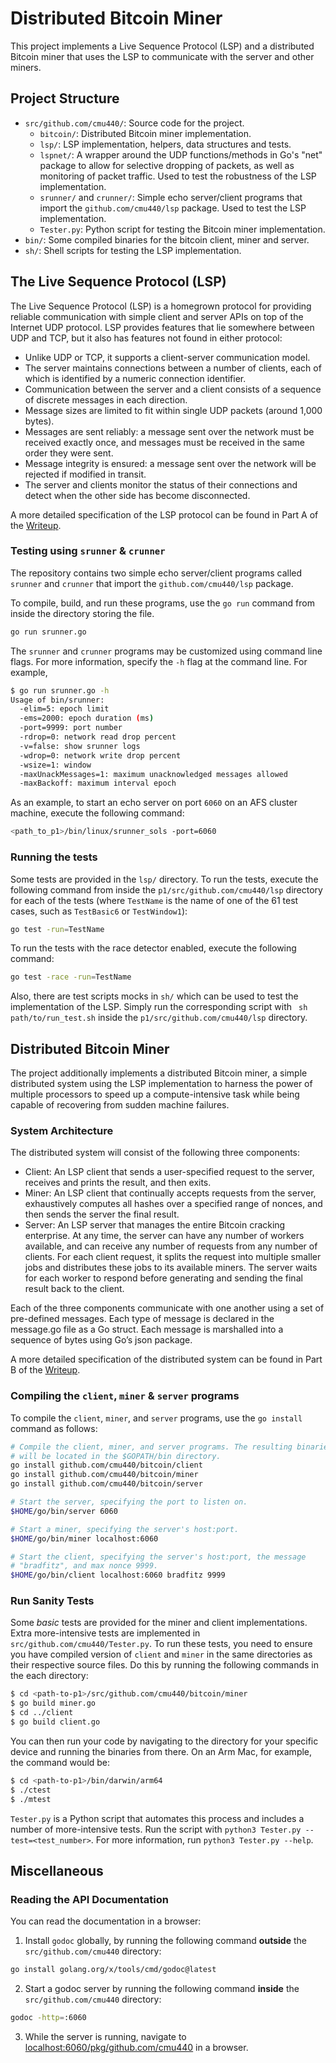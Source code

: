 # Distributed Bitcoin Miner

This project implements a Live Sequence Protocol (LSP) and a distributed Bitcoin miner that uses the LSP to communicate with the server and other miners.

## Project Structure

- `src/github.com/cmu440/`: Source code for the project.
  - `bitcoin/`: Distributed Bitcoin miner implementation.
  - `lsp/`: LSP implementation, helpers, data structures and tests.
  - `lspnet/`: A wrapper around the UDP functions/methods in Go's "net" package to allow for selective dropping of packets, as well as monitoring of packet traffic. Used to test the robustness of the LSP implementation.
  - `srunner/` and `crunner/`: Simple echo server/client programs that import the `github.com/cmu440/lsp` package. Used to test the LSP implementation.
  - `Tester.py`: Python script for testing the Bitcoin miner implementation.
- `bin/`: Some compiled binaries for the bitcoin client, miner and server.
- `sh/`: Shell scripts for testing the LSP implementation.

## The Live Sequence Protocol (LSP)

The Live Sequence Protocol (LSP) is a homegrown protocol for providing reliable communication with simple client and server APIs on top of the Internet UDP protocol. LSP provides features that lie somewhere between UDP and TCP, but it also has features not found in either protocol:

- Unlike UDP or TCP, it supports a client-server communication model.
- The server maintains connections between a number of clients, each of which is identified by a numeric connection identifier.
- Communication between the server and a client consists of a sequence of discrete messages in each direction.
- Message sizes are limited to fit within single UDP packets (around 1,000 bytes).
- Messages are sent reliably: a message sent over the network must be received exactly once, and messages must be received in the same order they were sent.
- Message integrity is ensured: a message sent over the network will be rejected if modified in transit.
- The server and clients monitor the status of their connections and detect when the other side has become disconnected.

A more detailed specification of the LSP protocol can be found in Part A of the [Writeup](p1_24.pdf).

### Testing using `srunner` & `crunner`

The repository contains two simple echo server/client programs called `srunner` and `crunner` that import the `github.com/cmu440/lsp` package.

To compile, build, and run these programs, use the `go run` command from inside the directory storing the file.

```bash
go run srunner.go
```

The `srunner` and `crunner` programs may be customized using command line flags. For more
information, specify the `-h` flag at the command line. For example,

```bash
$ go run srunner.go -h
Usage of bin/srunner:
  -elim=5: epoch limit
  -ems=2000: epoch duration (ms)
  -port=9999: port number
  -rdrop=0: network read drop percent
  -v=false: show srunner logs
  -wdrop=0: network write drop percent
  -wsize=1: window
  -maxUnackMessages=1: maximum unacknowledged messages allowed
  -maxBackoff: maximum interval epoch
```

As an example, to start an echo server on port `6060` on an AFS cluster machine, execute the following command:

```sh
<path_to_p1>/bin/linux/srunner_sols -port=6060
```

### Running the tests

Some tests are provided in the `lsp/` directory. To run the tests, execute the following command from inside the
`p1/src/github.com/cmu440/lsp` directory for each of the tests (where `TestName` is the
name of one of the 61 test cases, such as `TestBasic6` or `TestWindow1`):

```sh
go test -run=TestName
```

To run the tests with the race detector enabled, execute the following command:

```sh
go test -race -run=TestName
```

Also, there are test scripts mocks in `sh/` which can be used to test the implementation of the LSP. Simply run the corresponding script with ` sh path/to/run_test.sh` inside the `p1/src/github.com/cmu440/lsp` directory.

## Distributed Bitcoin Miner

The project additionally implements a distributed Bitcoin miner, a simple distributed system using the LSP implementation to harness the power of multiple processors to speed up a compute-intensive task while being capable of recovering from sudden machine failures.

### System Architecture

The distributed system will consist of the following three components:

- Client: An LSP client that sends a user-specified request to the server, receives and prints the result, and then exits.
- Miner: An LSP client that continually accepts requests from the server, exhaustively computes all hashes over a specified range of nonces, and then sends the server the final result.
- Server: An LSP server that manages the entire Bitcoin cracking enterprise. At any time, the server can have any number of workers available, and can receive any number of requests from any number of clients. For each client request, it splits the request into multiple smaller jobs and distributes these jobs to its available miners. The server waits for each worker to respond before generating and sending the final result back to the client.

Each of the three components communicate with one another using a set of pre-defined messages. Each type of message is declared in the message.go file as a Go struct. Each message is marshalled into a sequence of bytes using Go’s json package.

A more detailed specification of the distributed system can be found in Part B of the [Writeup](p1_24.pdf).

### Compiling the `client`, `miner` & `server` programs

To compile the `client`, `miner`, and `server` programs, use the `go install` command
as follows:

```bash
# Compile the client, miner, and server programs. The resulting binaries
# will be located in the $GOPATH/bin directory.
go install github.com/cmu440/bitcoin/client
go install github.com/cmu440/bitcoin/miner
go install github.com/cmu440/bitcoin/server

# Start the server, specifying the port to listen on.
$HOME/go/bin/server 6060

# Start a miner, specifying the server's host:port.
$HOME/go/bin/miner localhost:6060

# Start the client, specifying the server's host:port, the message
# "bradfitz", and max nonce 9999.
$HOME/go/bin/client localhost:6060 bradfitz 9999
```

### Run Sanity Tests

Some _basic_ tests are provided for the miner and client implementations. Extra more-intensive tests are implemented in `src/github.com/cmu440/Tester.py`. To run these tests, you need to ensure you have compiled version of `client` and `miner` in the same directories as their respective source files. Do this by running the following commands in the each directory:

```bash
$ cd <path-to-p1>/src/github.com/cmu440/bitcoin/miner
$ go build miner.go
$ cd ../client
$ go build client.go
```

You can then run your code by navigating to the directory for your specific device and running the binaries from there.
On an Arm Mac, for example, the command would be:

```bash
$ cd <path-to-p1>/bin/darwin/arm64
$ ./ctest
$ ./mtest
```

`Tester.py` is a Python script that automates this process and includes a number of more-intensive tests. Run the script with `python3 Tester.py --test=<test_number>`. For more information, run `python3 Tester.py --help`.

## Miscellaneous

### Reading the API Documentation

You can read the documentation in a browser:

1. Install `godoc` globally, by running the following command **outside** the `src/github.com/cmu440` directory:

```sh
go install golang.org/x/tools/cmd/godoc@latest
```

2. Start a godoc server by running the following command **inside** the `src/github.com/cmu440` directory:

```sh
godoc -http=:6060
```

3. While the server is running, navigate to [localhost:6060/pkg/github.com/cmu440](http://localhost:6060/pkg/github.com/cmu440) in a browser.
